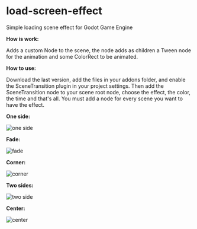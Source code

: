 # load-screen-effect
Simple loading scene effect for Godot Game Engine

**How is work:**

Adds a custom Node to the scene, the node adds as children a Tween node for the animation and some ColorRect to be animated.

**How to use:**

Download the last version, add the files in your addons folder, and enable the SceneTransition plugin in your project settings. Then add the SceneTransition node to your scene root node, choose the effect, the color, the time and that's all. You must add a node for every scene you want to have the effect.



**One side:**

![one side](https://user-images.githubusercontent.com/30623869/173818769-19cfbced-6df3-4f52-9539-193b3a6379bf.gif)

**Fade:**

![fade](https://user-images.githubusercontent.com/30623869/173822855-00da82b8-fd0f-452a-8ef1-eb02f1fece1b.gif)

**Corner:**

![corner](https://user-images.githubusercontent.com/30623869/173820661-3003204b-8676-4f45-a0cd-653e1c9fceca.gif)

**Two sides:**

![two side](https://user-images.githubusercontent.com/30623869/173822050-cf88984e-f10c-42e8-beef-90c699de957b.gif)

**Center:**

![center](https://user-images.githubusercontent.com/30623869/173822876-9a7ba296-df23-470a-bbfd-1720a1560d03.gif)

